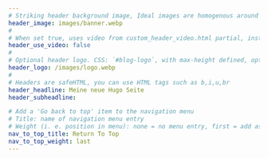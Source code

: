 ```yaml
---
# Striking header background image, Ideal images are homogenous around the centre and contrasting to the text. Non-ideal images can use `title_guard`
header_image: images/banner.webp
#
# When set true, uses video from custom_header_video.html partial, instead of header_image
header_use_video: false
#
# Optional header logo. CSS: `#blog-logo`, with max-height defined, optimize to prevent scaling
header_logo: /images/logo.webp
#
# Headers are safeHTML, you can use HTML tags such as b,i,u,br
header_headline: Meine neue Hugo Seite
header_subheadline: 

# Add a 'Go back to top' item to the navigation menu
# Title: name of navigation menu entry
# Weight (i. e. position in menu): none = no menu entry, first = add as first entry, last = ad as last entry
nav_to_top_title: Return To Top
nav_to_top_weight: last
---
```

